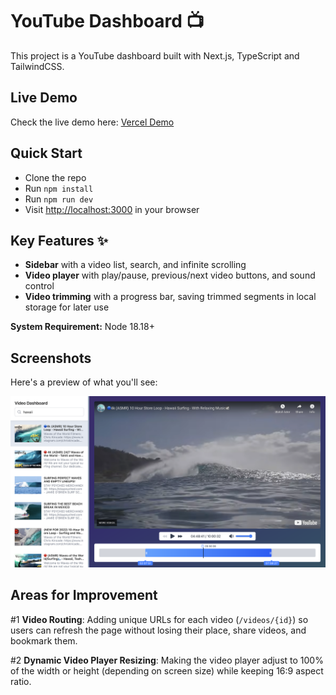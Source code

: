 # YouTube Dashboard 📺

This project is a YouTube dashboard built with Next.js, TypeScript and TailwindCSS.

## Live Demo

Check the live demo here: [Vercel Demo](https://youtube-dashboard-henna.vercel.app/)

## Quick Start

- Clone the repo
- Run `npm install`
- Run `npm run dev`
- Visit [http://localhost:3000](http://localhost:3000) in your browser

## Key Features ✨

- **Sidebar** with a video list, search, and infinite scrolling
- **Video player** with play/pause, previous/next video buttons, and sound control
- **Video trimming** with a progress bar, saving trimmed segments in local storage for later use

**System Requirement:** Node 18.18+

## Screenshots

Here's a preview of what you'll see:

![Screenshot](./docs/screenshot.png)

## Areas for Improvement

#1 **Video Routing**:
Adding unique URLs for each video (`/videos/{id}`) so users can refresh the page without losing their place, share
videos, and bookmark them.

#2 **Dynamic Video Player Resizing**:
Making the video player adjust to 100% of the width or height (depending on screen size) while keeping 16:9 aspect
ratio.
